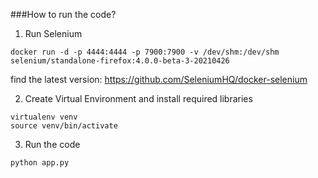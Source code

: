###How to run the code?

1. Run Selenium
```
docker run -d -p 4444:4444 -p 7900:7900 -v /dev/shm:/dev/shm selenium/standalone-firefox:4.0.0-beta-3-20210426
```
find the latest version: https://github.com/SeleniumHQ/docker-selenium      

2. Create Virtual Environment and install required libraries
```
virtualenv venv
source venv/bin/activate
```

3. Run the code
```
python app.py
```     
